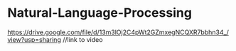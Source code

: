 # Natural-Language-Processing
https://drive.google.com/file/d/13m3lOj2C4pWt2GZmxegNCQXR7bbhn34_/view?usp=sharing //link to video
